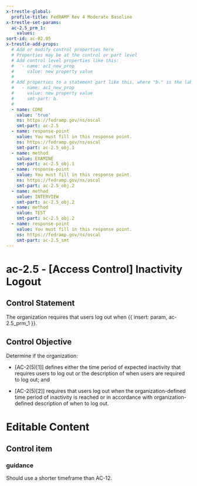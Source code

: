 ```yaml
---
x-trestle-global:
  profile-title: FedRAMP Rev 4 Moderate Baseline
x-trestle-set-params:
  ac-2.5_prm_1:
    values:
sort-id: ac-02.05
x-trestle-add-props:
  # Add or modify control properties here
  # Properties may be at the control or part level
  # Add control level properties like this:
  #   - name: ac1_new_prop
  #     value: new property value
  #
  # Add properties to a statement part like this, where "b." is the label of the target statement part
  #   - name: ac1_new_prop
  #     value: new property value
  #     smt-part: b.
  #
  - name: CORE
    value: 'true'
    ns: https://fedramp.gov/ns/oscal
    smt-part: ac-2.5
  - name: response-point
    value: You must fill in this response point.
    ns: https://fedramp.gov/ns/oscal
    smt-part: ac-2.5_obj.1
  - name: method
    value: EXAMINE
    smt-part: ac-2.5_obj.1
  - name: response-point
    value: You must fill in this response point.
    ns: https://fedramp.gov/ns/oscal
    smt-part: ac-2.5_obj.2
  - name: method
    value: INTERVIEW
    smt-part: ac-2.5_obj.2
  - name: method
    value: TEST
    smt-part: ac-2.5_obj.2
  - name: response-point
    value: You must fill in this response point.
    ns: https://fedramp.gov/ns/oscal
    smt-part: ac-2.5_smt
---
```


# ac-2.5 - \[Access Control\] Inactivity Logout

## Control Statement

The organization requires that users log out when {{ insert: param, ac-2.5_prm_1 }}.

## Control Objective

Determine if the organization:

- \[AC-2(5)[1]\] defines either the time period of expected inactivity that requires users to log out or the description of when users are required to log out; and

- \[AC-2(5)[2]\] requires that users log out when the organization-defined time period of inactivity is reached or in accordance with organization-defined description of when to log out.

# Editable Content

<!-- Make additions and edits below -->
<!-- The above represents the contents of the control as received by the profile, prior to additions. -->
<!-- If the profile makes additions to the control, they will appear below. -->
<!-- The above markdown may not be edited but you may edit the content below, and/or introduce new additions to be made by the profile. -->
<!-- If there is a yaml header at the top, parameter values may be edited. Use --set-parameters to incorporate the changes during assembly. -->
<!-- The content here will then replace what is in the profile for this control, after running profile-assemble. -->
<!-- The added parts in the profile for this control are below.  You may edit them and/or add new ones. -->
<!-- Each addition must have a heading either of the form ## Control my_addition_name -->
<!-- or ## Part a. (where the a. refers to one of the control statement labels.) -->
<!-- "## Control" parts are new parts added after the statement part. -->
<!-- "## Part" parts are new parts added into the top-level statement part with that label. -->
<!-- Subparts may be added with nested hash levels of the form ### My Subpart Name -->
<!-- underneath the parent ## Control or ## Part being added -->
<!-- See https://ibm.github.io/compliance-trestle/tutorials/ssp_profile_catalog_authoring/ssp_profile_catalog_authoring for guidance. -->

## Control item

### guidance

Should use a shorter timeframe than AC-12.
